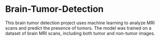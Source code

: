# Brain-Tumor-Detection
This brain tumor detection project uses machine learning to analyze MRI scans and predict the presence of tumors. The model was trained on a dataset of brain MRI scans, including both tumor and non-tumor images.
